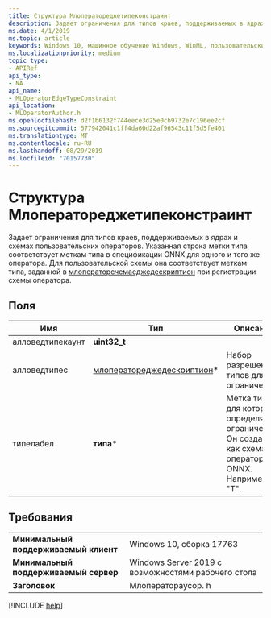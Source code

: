 ```yaml
---
title: Структура Млоператореджетипеконстраинт
description: Задает ограничения для типов краев, поддерживаемых в ядрах и схемах пользовательских операторов.
ms.date: 4/1/2019
ms.topic: article
keywords: Windows 10, машинное обучение Windows, WinML, пользовательские операторы, Млоператореджетипеконстраинт
ms.localizationpriority: medium
topic_type:
- APIRef
api_type:
- NA
api_name:
- MLOperatorEdgeTypeConstraint
api_location:
- MLOperatorAuthor.h
ms.openlocfilehash: d2f1b6132f744eece3d25e0cb9732e7c196ee2cf
ms.sourcegitcommit: 577942041c1ff4da60d22af96543c11f5d5fe401
ms.translationtype: MT
ms.contentlocale: ru-RU
ms.lasthandoff: 08/29/2019
ms.locfileid: "70157730"
---
```

# <a name="mloperatoredgetypeconstraint-struct"></a>Структура Млоператореджетипеконстраинт

Задает ограничения для типов краев, поддерживаемых в ядрах и схемах пользовательских операторов. Указанная строка метки типа соответствует меткам типа в спецификации ONNX для одного и того же оператора. Для пользовательской схемы она соответствует меткам типа, заданной в [млоператорсчемаеджедескриптион](MLOperatorSchemaEdgeDescription.md) при регистрации схемы оператора.

## <a name="fields"></a>Поля

| Имя | Тип | Описание |
|------|------|-------------|
| алловедтипекаунт | **uint32_t** | |
| алловедтипес | [млоператореджедескриптион](MLOperatorEdgeDescription.md)* | Набор разрешенных типов для ограничения. |
| типелабел | **типа*** | Метка типа, для которого определяется ограничение. Он создается как схема оператора ONNX. Например, "T". |

## <a name="requirements"></a>Требования

| | |
|-|-|
| **Минимальный поддерживаемый клиент** | Windows 10, сборка 17763 |
| **Минимальный поддерживаемый сервер** | Windows Server 2019 с возможностями рабочего стола |
| **Заголовок** | Млоператораусор. h |

[!INCLUDE [help](../../includes/get-help.md)]
